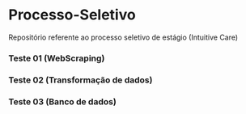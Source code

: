 # Processo-Seletivo
Repositório referente ao processo seletivo de estágio (Intuitive Care)

### Teste 01 (WebScraping)

### Teste 02 (Transformação de dados)

### Teste 03 (Banco de dados)
